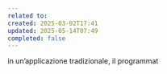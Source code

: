 ```yaml
---
related to: 
created: 2025-03-02T17:41
updated: 2025-05-14T07:49
completed: false
---
```

in un’applicazione tradizionale, il programmat